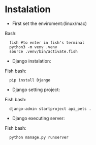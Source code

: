 
# Instalation
* First set the enviroment:(linux/mac)

Bash:
```
  fish #to enter in fish's terminal
  python3 -m venv .venv
  source .venv/bin/activate.fish
```

* Django instalation:

Fish bash:
```
  pip install Django
```
    
* Django setting project:

Fish bash:
```
  django-admin startproject api_pets .
```
* Django executing server:

Fish bash:
```
  python manage.py runserver
```
